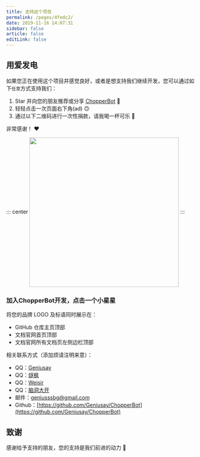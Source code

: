 ```yaml
---
title: 支持这个项目
permalink: /pages/4fedc2/
date: 2019-11-16 14:07:31
sidebar: false
article: false
editLink: false
---
```


## 用爱发电

如果您正在使用这个项目并感觉良好，或者是想支持我们继续开发，您可以通过如下`任意`方式支持我们：

1. Star 并向您的朋友推荐或分享 [ChopperBot](https://github.com/Geniusay/ChopperBot) 🚀
2. 轻轻点击一次页面右下角(ad) 🙃
3. 通过以下二维码进行一次性捐款，请我喝一杯可乐 🥤

非常感谢！ ❤️

::: center
<img align="center" height="400px" src="/img/donate2.png"/>
:::

### 加入ChopperBot开发，点击一个小星星

将您的品牌 LOGO 及标语同时展示在：

- GitHub 仓库主页顶部
- 文档官网首页顶部
- 文档官网所有文档页左侧边栏顶部

相关联系方式（添加烦请注明来意）：

- QQ：[Geniusay](tencent://message/?uin=Geniusay&Site=&Menu=yes)
- QQ：[燧枫](tencent://message/?uin=369202865&Site=&Menu=yes)
- QQ：[Weisir](tencent://message/?uin=1824379011&Site=&Menu=yes)
- QQ：[脑洞大开](tencent://message/?uin=647831033&Site=&Menu=yes)
- 邮件：[geniusssbg@gmail.com](mailto:geniusssbg@gmail.com) 
- Github：[https://github.com/Geniusay/ChopperBot](https://github.com/Geniusay/ChopperBot)

## 致谢

感谢给予支持的朋友，您的支持是我们前进的动力 🎉

